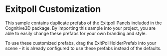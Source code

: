 Exitpoll Customization
=========
This sample contains duplicate prefabs of the Exitpoll Panels included in the Cognitive3D package. By importing this sample into your project, you are able to easily change these prefabs for your own branding and style.

To use these customized prefabs, drag the ExitPollHolderPrefab into your scene - it is already configured to use these prefabs instead of the defaults.